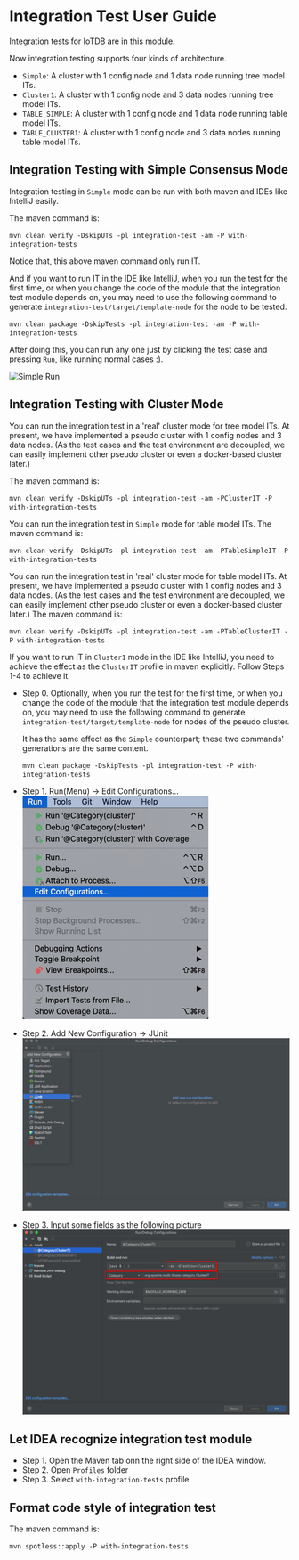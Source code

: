 <!--

    Licensed to the Apache Software Foundation (ASF) under one
    or more contributor license agreements.  See the NOTICE file
    distributed with this work for additional information
    regarding copyright ownership.  The ASF licenses this file
    to you under the Apache License, Version 2.0 (the
    "License"); you may not use this file except in compliance
    with the License.  You may obtain a copy of the License at

        http://www.apache.org/licenses/LICENSE-2.0

    Unless required by applicable law or agreed to in writing,
    software distributed under the License is distributed on an
    "AS IS" BASIS, WITHOUT WARRANTIES OR CONDITIONS OF ANY
    KIND, either express or implied.  See the License for the
    specific language governing permissions and limitations
    under the License.

-->

# Integration Test User Guide

Integration tests for IoTDB are in this module.

Now integration testing supports four kinds of architecture.

- `Simple`: A cluster with 1 config node and 1 data node running tree model ITs.
- `Cluster1`: A cluster with 1 config node and 3 data nodes running tree model ITs.
- `TABLE_SIMPLE`: A cluster with 1 config node and 1 data node running table model ITs.
- `TABLE_CLUSTER1`: A cluster with 1 config node and 3 data nodes running table model ITs.

## Integration Testing with Simple Consensus Mode

Integration testing in `Simple` mode can be run with both maven and IDEs like IntelliJ easily.

The maven command is:
```
mvn clean verify -DskipUTs -pl integration-test -am -P with-integration-tests 
```

Notice that, this above maven command only run IT.

And if you want to run IT in the IDE like IntelliJ, when you run the test for the first time, or when you change the code of the module that the integration test module depends on, you may need to use the following command to generate `integration-test/target/template-node` for the node to be tested.

```
mvn clean package -DskipTests -pl integration-test -am -P with-integration-tests 
```

After doing this, you can run any one just by clicking the test case and pressing `Run`, like running normal cases :).

![Simple Run](https://github.com/apache/iotdb-bin-resources/blob/main/integration-test/pic/OneCopy_Category.png?raw=true)

## Integration Testing with Cluster Mode

You can run the integration test in a 'real' cluster mode for tree model ITs. At present, we have implemented a pseudo cluster with 1 config nodes and 3 data nodes.
(As the test cases and the test environment are decoupled, we can easily implement other pseudo cluster or even a docker-based cluster later.)

The maven command is:
```
mvn clean verify -DskipUTs -pl integration-test -am -PClusterIT -P with-integration-tests 
```

You can run the integration test in `Simple` mode for table model ITs. 
The maven command is:
```
mvn clean verify -DskipUTs -pl integration-test -am -PTableSimpleIT -P with-integration-tests 
```

You can run the integration test in 'real' cluster mode for table model ITs. At present, we have implemented a pseudo cluster with 1 config nodes and 3 data nodes.
(As the test cases and the test environment are decoupled, we can easily implement other pseudo cluster or even a docker-based cluster later.)
The maven command is:
```
mvn clean verify -DskipUTs -pl integration-test -am -PTableClusterIT -P with-integration-tests 
```


If you want to run IT in `Cluster1` mode in the IDE like IntelliJ, you need to achieve the effect as the `ClusterIT` profile in maven explicitly. Follow Steps 1-4 to achieve it.


- Step 0. Optionally, when you run the test for the first time, or when you change the code of the module that the integration test module depends on, you may need to use the following command to generate `integration-test/target/template-node` for nodes of the pseudo cluster.
  
  It has the same effect as the `Simple` counterpart; these two commands' generations are the same content.
  ```
  mvn clean package -DskipTests -pl integration-test -P with-integration-tests 
  ```

- Step 1. Run(Menu) -> Edit Configurations...  
  ![Run(Menu)](https://github.com/apache/iotdb-bin-resources/blob/main/integration-test/pic/Run(Menu).png?raw=true)


- Step 2. Add New Configuration -> JUnit  
  ![Add New Configuration](https://github.com/apache/iotdb-bin-resources/blob/main/integration-test/pic/Add_New_Configuration.png?raw=true)


- Step 3. Input some fields as the following picture  
  ![ClusterIT Category](https://github.com/apache/iotdb-bin-resources/blob/main/integration-test/pic/ClusterIT_Category.png?raw=true)

## Let IDEA recognize integration test module

- Step 1. Open the Maven tab onn the right side of the IDEA window.
- Step 2. Open `Profiles` folder
- Step 3. Select `with-integration-tests` profile

## Format code style of integration test

The maven command is:

```
mvn spotless::apply -P with-integration-tests 
```